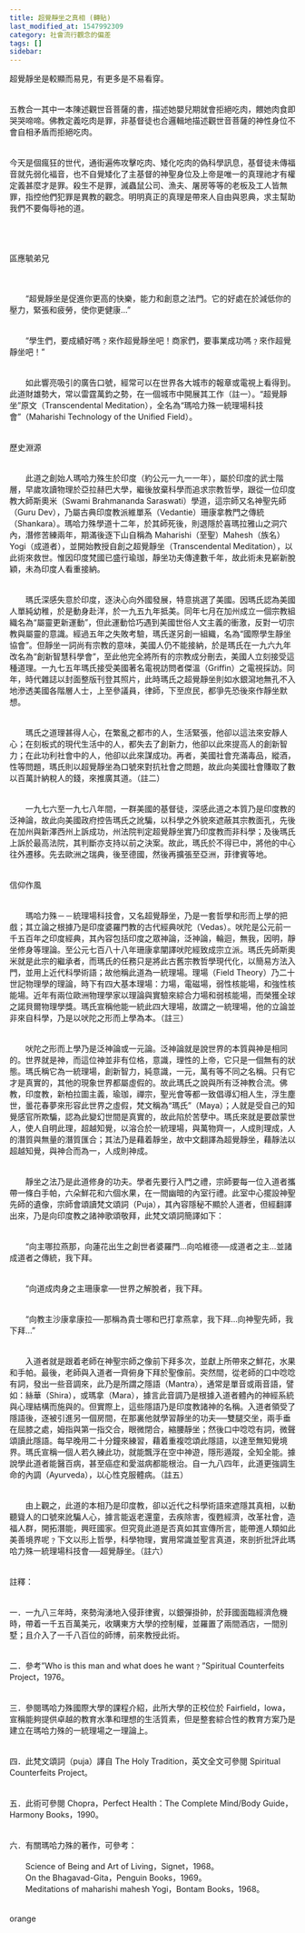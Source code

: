 ```yaml
---
title: 超覺靜坐之真相 (轉貼)
last_modified_at: 1547992309
category: 社會流行觀念的偏差
tags: []
sidebar: 
---
```


<p>超覺靜坐是較顯而易見，有更多是不易看穿。<br/><br/><br/>五教合一其中一本陳述觀世音菩薩的書，描述她嬰兒期就會拒絕吃肉，餵她肉食即哭哭啼啼。佛教定義吃肉是罪，非基督徒也合邏輯地描述觀世音菩薩的神性身位不會自相矛盾而拒絕吃肉。<br/><br/><br/>今天是個瘋狂的世代，通街遍佈攻擊吃肉、矮化吃肉的偽科學訊息，基督徒未傳福音就先弱化褔音，也不自覺矮化了主基督的神聖身位及上帝是唯一的真理祂才有權定義甚麼才是罪。殺生不是罪，滅蟲鼠公司、漁夫、屠房等等的老板及工人皆無罪，指控他們犯罪是異教的觀念。明明真正的真理是帶來人自由與恩典，求主幫助我們不要侮辱衪的道。<br/><!--more--><br/><br/><br/><br/>區應毓弟兄<br/><br/> <br/><br/>　　“超覺靜坐是促進你更高的快樂，能力和創意之法門。它的好處在於減低你的壓力，緊張和疲勞，使你更健康…”<br/><br/><br/>　　“學生們，要成績好嗎﹖來作超覺靜坐吧！商家們，要事業成功嗎﹖來作超覺靜坐吧！”<br/><br/><br/>　　如此響亮吸引的廣告口號，經常可以在世界各大城市的報章或電視上看得到。此道財雄勢大，常以雷霆萬鈞之勢，在一個城市中開展其工作（註一）。“超覺靜坐”原文（Transcendental Meditation），全名為“瑪哈力殊一統理場科技會”（Maharishi Technology of the Unified Field）。<br/><br/><br/>歷史淵源<br/><br/><br/>　　此道之創始人瑪哈力殊生於印度（約公元一九一一年），屬於印度的武士階層，早歲攻讀物理於亞拉赫巴大學，繼後放棄科學而追求宗教哲學，跟從一位印度教大師斯奧米（Swami Brahmananda Saraswati）學道，這宗師又名神聖先師（Guru Dev），乃屬古典印度教派維單系（Vedantie）珊康拿教門之傳統（Shankara）。瑪哈力殊學道十二年，於其師死後，則退隱於喜瑪拉雅山之洞穴內，潛修苦練兩年，期滿後逐下山自稱為 Maharishi（至聖）Mahesh（族名）Yogi（成道者），並開始教授自創之超覺靜坐（Transcendental Meditation），以此術來救世。惟因印度梵國已盛行瑜珈，靜坐功夫傳達數千年，故此術未見嶄新脫穎，未為印度人看重接納。<br/><br/><br/>　　瑪氏深感失意於印度，逐決心向外國發展，特意挑選了美國。因瑪氏認為美國人單純幼稚，於是動身赴洋，於一九五九年抵美。同年七月在加州成立一個宗教組織名為“屬靈更新運動”，但此運動恰巧遇到美國世俗人文主義的衝激，反對一切宗教與屬靈的意識。經過五年之失敗考驗，瑪氏遂另創一組織，名為“國際學生靜坐協會”。但靜坐一詞尚有宗教的意味，美國人仍不能接納，於是瑪氏在一九六九年改名為“創新智慧科學會”，至此他完全將所有的宗教成分刪去，美國人立刻接受這種道理。一九七五年瑪氏接受美國著名電視訪問者傑溫（Griffin）之電視採訪。同年，時代雜誌以封面整版刊登其照片，此時瑪氏之超覺靜坐則如水銀瀉地無孔不入地滲透美國各階層人士，上至參議員，律師，下至庶民，都爭先恐後來作靜坐默想。<br/><br/><br/>　　瑪氏之道理甚得人心，在繁亂之都市的人，生活緊張，他卻以這法來安靜人心；在刻板式的現代生活中的人，都失去了創新力，他卻以此來提高人的創新智力；在此功利社會中的人，他卻以此來謀成功。再者，美國社會充滿毒品，縱酒，性等問題，瑪氏則以超覺靜坐為口號來對抗社會之問題，故此向美國社會賺取了數以百萬計納稅人的錢，來推廣其道。（註二）<br/><br/><br/>　　一九七六至一九七八年間，一群美國的基督徒，深感此道之本質乃是印度教的泛神論，故此向美國政府控告瑪氏之訛騙，以科學之外貌來遮蔽其宗教面孔，先後在加州與新澤西州上訴成功，州法院判定超覺靜坐實乃印度教而非科學；及後瑪氏上訴於最高法院，其判斷亦支持以前之決案。故此，瑪氏於不得已中，將他的中心往外遷移。先去歐洲之瑞典，後至德國，然後再擴張至亞洲，菲律賓等地。<br/><br/><br/>信仰作風<br/><br/><br/>　　瑪哈力殊－－統理場科技會，又名超覺靜坐，乃是一套哲學和形而上學的把戲；其立論之根據乃是印度婆羅門教的古代經典吠陀（Vedas）。吠陀是公元前一千五百年之印度經典，其內容包括印度之眾神論，泛神論，輪迴，無我，因明，靜坐修身等理論。至公元七百八十八年珊康拿闡譯吠陀經致成宗立派。瑪氏先師斯奧米就是此宗的繼承者，而瑪氏的任務只是將此古舊宗教哲學現代化，以簡易方法入門，並用上近代科學術語；故他稱此道為一統理場。理場（Field Theory）乃二十世記物理學的理論，時下有四大基本理場：力場，電磁場，弱性核能場，和強性核能場。近年有兩位歐洲物理學家以理論與實驗來綜合力場和弱核能場，而榮獲全球之諾貝爾物理學獎。瑪氏宣稱他能一統此四大理場，故謂之一統理場，他的立論並非來自科學，乃是以吠陀之形而上學為本。（註三）<br/><br/><br/>　　吠陀之形而上學乃是泛神論或一元論。泛神論就是說世界的本質與神是相同的。世界就是神，而這位神並非有位格，意識，理性的上帝，它只是一個無有的狀態。瑪氏稱它為一統理場，創新智力，純意識，一元，萬有等不同之名稱。只有它才是真實的，其他的現象世界都屬虛假的。故此瑪氏之說與所有泛神教合流。佛教，印度教，新柏拉圖主義，瑜珈，禪宗，聖光會等都一致倡導幻相人生，浮生塵世，曇花春夢來形容此世界之虛假，梵文稱為“瑪氏”（Maya）；人就是受自己的知覺感官所欺騙，認為此變幻世間是真實的，故此陷於苦孽中。瑪氏來就是要啟蒙世人，使人自明此理，超越知覺，以溶合於一統理場，與萬物齊一，人成則理成，人的潛質與無量的潛質匯合；其法乃是藉着靜坐，故中文翻譯為超覺靜坐，藉靜法以超越知覺，與神合而為一，人成則神成。<br/><br/><br/>　　靜坐之法乃是此道修身的功夫。學者先要行入門之禮，宗師要每一位入道者攜帶一條白手帕，六朵鮮花和六個水果，在一間幽暗的內室行禮。此室中心擺設神聖先師的遺像，宗師會頌讀梵文頌詞（Puja），其內容隱秘不顯於人道者，但經翻譯出來，乃是向印度教之諸神歌頌敬拜，此梵文頌詞簡譯如下：<br/><br/><br/>　　“向主哪拉燕那，向蓮花出生之創世者婆羅門…向哈維德──成道者之主…並諸成道者之傳統，我下拜。<br/><br/><br/>　　“向道成肉身之主珊康拿──世界之解脫者，我下拜。<br/><br/><br/>　　“向教主沙康拿康拉──那稱為貴士哪和巴打拿燕拿，我下拜…向神聖先師，我下拜…”　<br/><br/><br/>　　入道者就是跟着老師在神聖宗師之像前下拜多次，並獻上所帶來之鮮花，水果和手帕。最後，老師與入道者一齊俯身下拜於聖像前。突然間，從老師的口中唸唸有詞，發出一些音調來，此乃是所謂之隱語（Mantra），通常是單音或兩音語，譬如：絲華（Shira），或瑪拿（Mara），據言此音調乃是根據入道者體內的神經系統與心理結構而施與的。但實際上，這些隱語乃是印度教諸神的名稱。入道者領受了隱語後，逐被引進另一個房間，在那裏他就學習靜坐的功夫──雙腿交坐，兩手垂在屈膝之處，姆指與第一指交合，眼微閉合，縮腰靜坐；然後口中唸唸有詞，微聲頌讀此隱語。每早晚用二十分鐘來練習，藉着重複唸頌此隱語，以達至無知覺境界。瑪氏宣稱一個人若久練此功，就能飄浮在空中神遊，隱形遁蹤，全知全能。據說學此道者能醫百病，甚至癌症和愛滋病都能根治。自一九八四年，此道更強調生命的內調（Ayurveda），以心性克服體病。（註五）<br/><br/><br/>　　由上觀之，此道的本相乃是印度教，卻以近代之科學術語來遮隱其真相，以動聽聳人的口號來訛騙人心，據言能返老還童，去疾除害，復甦經濟，改革社會，造福人群，開拓潛能，興旺國家。但究竟此道是否真如其宣傳所言，能帶進人類如此美善境界呢﹖下文以形上哲學，科學物理，實用常識並聖言真道，來剖折批評此瑪哈力殊一統理場科技會──超覺靜坐。（註六）<br/><br/><br/>註釋：<br/><br/><br/>一．一九八三年時，來勢洶湧地入侵菲律賓，以銀彈掛帥，於菲國面臨經濟危機時，帶着一千五百萬美元，收購東方大學的控制權，並羅置了兩間酒店，一間別墅；且介入了一千八百位的師博，前來教授此術。<br/><br/><br/>二．參考”Who is this man and what does he want﹖”Spiritual Counterfeits Project，1976。<br/><br/><br/>三．參閱瑪哈力殊國際大學的課程介紹，此所大學的正校位於 Fairfield，lowa，宣稱能夠提供卓越的教育水準和理想的生活質素，但是整套綜合性的教育方案乃是建立在瑪哈力殊的一統理場之一理論上。<br/><br/><br/>四．此梵文頌詞（puja）譯自 The Holy Tradition，英文全文可參閱 Spiritual Counterfeits Project。<br/><br/><br/>五．此術可參閱 Chopra，Perfect Health：The Complete Mind/Body Guide，Harmony Books，1990。<br/><br/><br/>六．有關瑪哈力殊的著作，可參考：<br/><br/>　　Science of Being and Art of Living，Signet，1968。<br/>　　On the Bhagavad-Gita，Penguin Books，1969。<br/>　　Meditations of maharishi mahesh Yogi，Bontam Books，1968。<br/><br/><br/>orange</p>